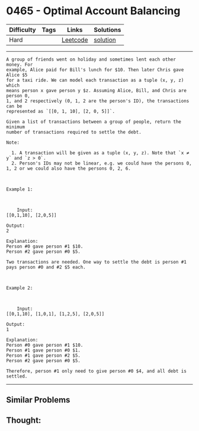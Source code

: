 # 0465 - Optimal Account Balancing

Difficulty  | Tags | Links | Solutions
----------- | ---- | ----- | -----
Hard |  | [Leetcode](https://leetcode.com/problems/optimal-account-balancing) | [solution](https://leetcode.com/problems/optimal-account-balancing/solution/)


-----------

```
A group of friends went on holiday and sometimes lent each other money. For
example, Alice paid for Bill's lunch for $10. Then later Chris gave Alice $5
for a taxi ride. We can model each transaction as a tuple (x, y, z) which
means person x gave person y $z. Assuming Alice, Bill, and Chris are person 0,
1, and 2 respectively (0, 1, 2 are the person's ID), the transactions can be
represented as `[[0, 1, 10], [2, 0, 5]]`.

Given a list of transactions between a group of people, return the minimum
number of transactions required to settle the debt.

Note:

  1. A transaction will be given as a tuple (x, y, z). Note that `x ≠ y` and `z > 0`.
  2. Person's IDs may not be linear, e.g. we could have the persons 0, 1, 2 or we could also have the persons 0, 2, 6.



Example 1:



    Input:[[0,1,10], [2,0,5]]Output:2Explanation:Person #0 gave person #1 $10.Person #2 gave person #0 $5.Two transactions are needed. One way to settle the debt is person #1 pays person #0 and #2 $5 each.



Example 2:



    Input:[[0,1,10], [1,0,1], [1,2,5], [2,0,5]]Output:1Explanation:Person #0 gave person #1 $10.Person #1 gave person #0 $1.Person #1 gave person #2 $5.Person #2 gave person #0 $5.Therefore, person #1 only need to give person #0 $4, and all debt is settled.
```

-----------


## Similar Problems




## Thought:
